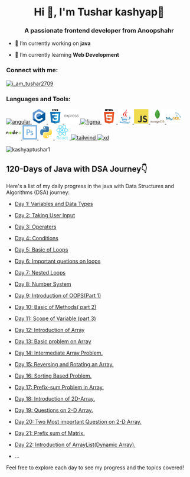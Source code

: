 <h1 align="center">Hi 👋, I'm Tushar kashyap🧑</h1>
<h3 align="center">A passionate frontend developer from Anoopshahr</h3>

- 🔭 I’m currently working on **java**

- 🌱 I’m currently learning **Web Development**

<h3 align="left">Connect with me:</h3>
<p align="left">
<a href="https://instagram.com/i_am_tushar2709" target="blank"><img align="center" src="https://raw.githubusercontent.com/rahuldkjain/github-profile-readme-generator/master/src/images/icons/Social/instagram.svg" alt="i_am_tushar2709" height="30" width="40" /></a>
</p>

<h3 align="left">Languages and Tools:</h3>
<p align="left"> <a href="https://angular.io" target="_blank" rel="noreferrer"> <img src="https://angular.io/assets/images/logos/angular/angular.svg" alt="angular" width="40" height="40"/> </a> <a href="https://www.cprogramming.com/" target="_blank" rel="noreferrer"> <img src="https://raw.githubusercontent.com/devicons/devicon/master/icons/c/c-original.svg" alt="c" width="40" height="40"/> </a> <a href="https://www.w3schools.com/css/" target="_blank" rel="noreferrer"> <img src="https://raw.githubusercontent.com/devicons/devicon/master/icons/css3/css3-original-wordmark.svg" alt="css3" width="40" height="40"/> </a> <a href="https://expressjs.com" target="_blank" rel="noreferrer"> <img src="https://raw.githubusercontent.com/devicons/devicon/master/icons/express/express-original-wordmark.svg" alt="express" width="40" height="40"/> </a> <a href="https://www.figma.com/" target="_blank" rel="noreferrer"> <img src="https://www.vectorlogo.zone/logos/figma/figma-icon.svg" alt="figma" width="40" height="40"/> </a> <a href="https://www.w3.org/html/" target="_blank" rel="noreferrer"> <img src="https://raw.githubusercontent.com/devicons/devicon/master/icons/html5/html5-original-wordmark.svg" alt="html5" width="40" height="40"/> </a> <a href="https://www.java.com" target="_blank" rel="noreferrer"> <img src="https://raw.githubusercontent.com/devicons/devicon/master/icons/java/java-original.svg" alt="java" width="40" height="40"/> </a> <a href="https://developer.mozilla.org/en-US/docs/Web/JavaScript" target="_blank" rel="noreferrer"> <img src="https://raw.githubusercontent.com/devicons/devicon/master/icons/javascript/javascript-original.svg" alt="javascript" width="40" height="40"/> </a> <a href="https://www.mongodb.com/" target="_blank" rel="noreferrer"> <img src="https://raw.githubusercontent.com/devicons/devicon/master/icons/mongodb/mongodb-original-wordmark.svg" alt="mongodb" width="40" height="40"/> </a> <a href="https://www.mysql.com/" target="_blank" rel="noreferrer"> <img src="https://raw.githubusercontent.com/devicons/devicon/master/icons/mysql/mysql-original-wordmark.svg" alt="mysql" width="40" height="40"/> </a> <a href="https://nodejs.org" target="_blank" rel="noreferrer"> <img src="https://raw.githubusercontent.com/devicons/devicon/master/icons/nodejs/nodejs-original-wordmark.svg" alt="nodejs" width="40" height="40"/> </a> <a href="https://www.photoshop.com/en" target="_blank" rel="noreferrer"> <img src="https://raw.githubusercontent.com/devicons/devicon/master/icons/photoshop/photoshop-line.svg" alt="photoshop" width="40" height="40"/> </a> <a href="https://www.python.org" target="_blank" rel="noreferrer"> <img src="https://raw.githubusercontent.com/devicons/devicon/master/icons/python/python-original.svg" alt="python" width="40" height="40"/> </a> <a href="https://reactjs.org/" target="_blank" rel="noreferrer"> <img src="https://raw.githubusercontent.com/devicons/devicon/master/icons/react/react-original-wordmark.svg" alt="react" width="40" height="40"/> </a> <a href="https://tailwindcss.com/" target="_blank" rel="noreferrer"> <img src="https://www.vectorlogo.zone/logos/tailwindcss/tailwindcss-icon.svg" alt="tailwind" width="40" height="40"/> </a> <a href="https://www.adobe.com/products/xd.html" target="_blank" rel="noreferrer"> <img src="https://cdn.worldvectorlogo.com/logos/adobe-xd.svg" alt="xd" width="40" height="40"/> </a> </p>

<p><img align="center" src="https://github-readme-stats.vercel.app/api/top-langs?username=kashyaptushar1&show_icons=true&locale=en&layout=compact" alt="kashyaptushar1" /></p>


## 120-Days of Java with DSA Journey👇

Here's a list of my daily progress in the  java with Data Structures and Algorithms (DSA) journey:

- [Day 1: Variables and Data Types](https://github.com/kashyaptushar1/120-Days-Java_With_DSA-/tree/main/Day01_Variables%20and%20Data%20type)
- [Day 2: Taking User Input](https://github.com/kashyaptushar1/120-Days-Java_With_DSA-/tree/main/Day02_Taking%20Input)
- [Day 3: Operaters](https://github.com/kashyaptushar1/120-Days-Java_With_DSA-/tree/main/Day03_Operators)
- [Day 4: Conditions](https://github.com/kashyaptushar1/120-Days-Java_With_DSA-/tree/main/Day4_Conditionals)
- [Day 5: Basic of Loops](https://github.com/kashyaptushar1/120-Days-Java_With_DSA-/tree/main/Day5_Basic%20of%20loops)
- [Day 6: Important quetions on loops](https://github.com/kashyaptushar1/120-Days-Java_With_DSA-/tree/main/Day6_Important_Questions_On_Single_Loop)
- [Day 7: Nested Loops](https://github.com/kashyaptushar1/120-Days-Java_With_DSA-/tree/main/Day7_NestedLoops)
- [Day 8: Number System](https://github.com/kashyaptushar1/120-Days-Java_With_DSA-/tree/main/Day8_Number_System)
- [Day 9: Introduction of OOPS(Part 1)](https://github.com/kashyaptushar1/120-Days-Java_With_DSA-/tree/main/Day9_Introduction_of_oops)
- [Day 10: Basic of Methods( part 2)](https://github.com/kashyaptushar1/120-Days-Java_With_DSA-/tree/main/Day10_part2(oops)_Basic_Of_Methods)
- [Day 11: Scope of Variable (part 3)](https://github.com/kashyaptushar1/120-Days-Java_With_DSA-/tree/main/Day11_Part3-oops_Scope_Of_Variable)
- [Day 12: Introduction of Array](https://github.com/kashyaptushar1/120-Days-Java_With_DSA-/tree/main/Day12_Introduction-Of-Array)
- [Day 13: Basic problem on Array](https://github.com/kashyaptushar1/120-Days-Java_With_DSA-/tree/main/Day13_Basic_Problem_on_Array)
- [Day 14: Intermediate Array Problem.](https://github.com/kashyaptushar1/120-Days-Java_With_DSA-/tree/main/Day14_Intermediate-Array-Problems)
- [Day 15: Reversing and Rotating an Array.](https://github.com/kashyaptushar1/120-Days-Java_With_DSA-/tree/main/Day15_Reversing%20and%20Rotating%20an%20Array)
- [Day 16: Sorting Based Problem.](https://github.com/kashyaptushar1/120-Days-Java_With_DSA-/tree/main/Day16_Sorting-Based-Problem)
- [Day 17: Prefix-sum Problem in Array.](https://github.com/kashyaptushar1/120-Days-Java_With_DSA-/tree/main/Day17_Prefix-Sum-Problems-In-Array)
- [Day 18: Introduction of 2D-Array.](https://github.com/kashyaptushar1/120-Days-Java_With_DSA-/tree/main/Day18_Introduction-of-2D-Array)
- [Day 19: Questions on 2-D Array.](https://github.com/kashyaptushar1/120-Days-Java_With_DSA-/tree/main/Day19_Problems-on-2D-Array)
- [Day 20: Two Most important Question on 2-D Array.](https://github.com/kashyaptushar1/120-Days-Java_With_DSA-/tree/main/Day20_Spiral-Matrix)
- [Day 21: Prefix sum of Matrix.](https://github.com/kashyaptushar1/120-Days-Java_With_DSA-/tree/main/Day21_Prefix-Sum-In-Martix)
- [Day 22: Introduction of ArrayList(Dynamic Array).](https://github.com/kashyaptushar1/120-Days-Java_With_DSA-/tree/main/Day22_Introduction-of-ArrayList)

- ...

Feel free to explore each day to see my progress and the topics covered!
